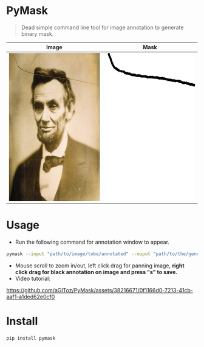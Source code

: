 # PyMask
> Dead simple command line tool for image annotation to generate binary mask.

| Image     | Mask |
| ----------- | ----------- |
|<img src="./data/lincoln.png" alt="org_img" width="320" height="390">   | <img src="./data/mask.png" alt="mask" width="320" height="390">    |

# Usage
- Run the following command for annotation window to appear.
```bash
pymask --input "path/to/image/tobe/annotated" --ouput "path/to/the/generated/mask"
```
- Mouse scroll to zoom in/out, left click drag for panning image, **right click drag for black annotation on image and press "s" to save.**
- Video tutorial:

https://github.com/aGIToz/PyMask/assets/38216671/0f1166d0-7213-41cb-aaf1-a1ded62e0cf0




# Install
```bash
pip install pymask
```
